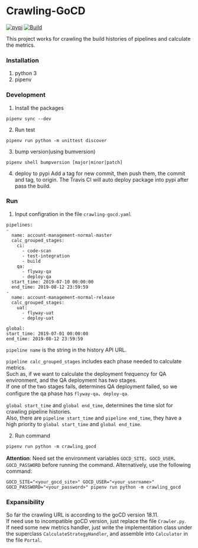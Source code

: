 Crawling-GoCD
====================================================
[![pypi](https://img.shields.io/pypi/v/crawling-gocd.svg)](https://pypi.org/project/crawling-gocd/)
[![Build](https://travis-ci.org/play-code-tools/crawling-gocd.svg?branch=master)](https://travis-ci.org/play-code-tools/crawling-gocd)

This project works for crawling the build histories of pipelines and calculate the metrics.

### Installation
1. python 3
2. pipenv

### Development
1. Install the packages
  ```
  pipenv sync --dev
  ```
2. Run test
  ```
  pipenv run python -m unittest discover
  ```
3. bump version(using bumversion)
  ```
  pipenv shell bumpversion [major|minor|patch]
  ```
4. deploy to pypi
Add a tag for new commit, then push them, the commit and tag, to origin.
The Travis CI will auto deploy package into pypi after pass the build.

### Run
1. Input configration in the file `crawling-gocd.yaml`
  ```
pipelines:
  - 
    name: account-management-normal-master
    calc_grouped_stages: 
      ci:
        - code-scan
        - test-integration
        - build
      qa:
        - flyway-qa
        - deploy-qa
    start_time: 2019-07-10 00:00:00
    end_time: 2019-08-12 23:59:59
  - 
    name: account-management-normal-release
    calc_grouped_stages: 
      uat:
        - flyway-uat
        - deploy-uat

global:
  start_time: 2019-07-01 00:00:00
  end_time: 2019-08-12 23:59:59
```
  `pipeline name` is the string in the history API URL.  


  `pipeline calc_grouped_stages` includes each phase needed to calculate metrics.  
  Such as, if we want to calculate the deployment frequency for QA environment, and the QA deployment has two stages.  
  If one of the two stages fails, determines QA deployment failed, so we configure the qa phase has `flyway-qa`、`deploy-qa`.


  `global start_time` and `global end_time`, determines the time slot for crawling pipeline histories.  
  Also, there are `pipeline start_time` and `pipeline end_time`, they have a high priority to `global start_time` and `global end_time`.  

2. Run command
  ```
  pipenv run python -m crawling_gocd
  ``` 
  __Attention__: Need set the environment variables `GOCD_SITE`、`GOCD_USER`、`GOCD_PASSWORD` before running the command.
  Alternatively, use the following command:
  ```
  GOCD_SITE="<your_gocd_site>" GOCD_USER="<your_username>" GOCD_PASSWORD="<your_password>" pipenv run python -m crawling_gocd
  ```

### Expansibility
So far the crawling URL is according to the goCD version 18.11.  
If need use to incompatible goCD version, just replace the file `Crawler.py`.  
If need some new metrics handler, just write the implementation class under the superclass  `CalculateStrategyHandler`, and assemble into `Calculator` in the file `Portal`.
